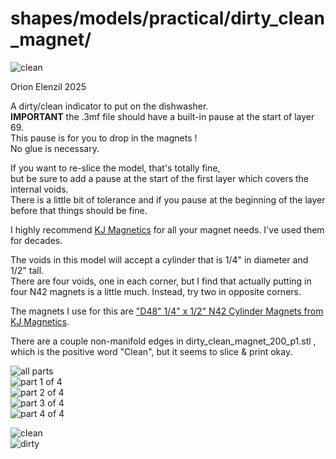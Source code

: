 # shapes/models/practical/dirty_clean_magnet/

![clean](photos/clean.png "Clean")

Orion Elenzil 2025  


A dirty/clean indicator to put on the dishwasher.  
**IMPORTANT** the .3mf file should have a built-in pause at the start of layer 69.  
This pause is for you to drop in the magnets !  
No glue is necessary.  

If you want to re-slice the model, that's totally fine,  
but be sure to add a pause at the start of the first layer which covers the internal voids.  
There is a little bit of tolerance and if you pause at the beginning of the layer before that things should be fine.  

I highly recommend [KJ Magnetics](https://kjmagnetics.com) for all your magnet needs. I've used them for decades.  

The voids in this model will accept a cylinder that is 1/4" in diameter and 1/2" tall.  
There are four voids, one in each corner, but I find that actually putting in four N42 magnets is a little much.  Instead, try two in opposite corners.  

The magnets I use for this are ["D48" 1/4" x 1/2" N42 Cylinder Magnets from KJ Magnetics](https://www.kjmagnetics.com/d48-neodymium-cylinder-magnet).  

There are a couple non-manifold edges in dirty_clean_magnet_200_p1.stl , which is the positive word "Clean", but it seems to slice & print okay.  


![all parts](renders/all_parts.png "All Parts")  
![part 1 of 4](renders/part_1.png "Part 1 : Clean")  
![part 2 of 4](renders/part_2.png "Part 2 : Dirty")  
![part 3 of 4](renders/part_3.png "Part 3 : Top")  
![part 4 of 4](renders/part_4.png "Part 4 : Bottom")  

![clean](photos/clean.png "Clean")  
![dirty](photos/dirty.png "Dirty")  

